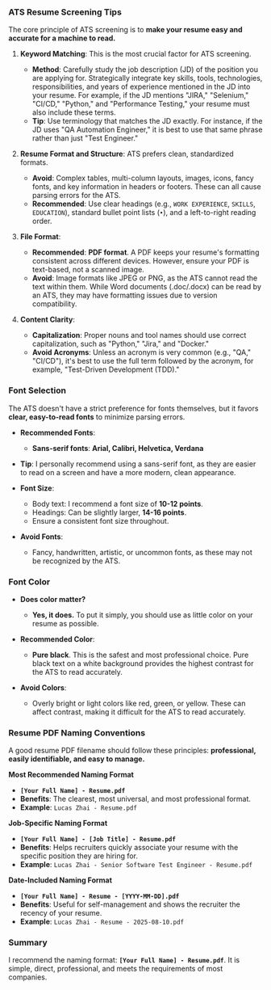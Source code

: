 ### **ATS Resume Screening Tips**

The core principle of ATS screening is to **make your resume easy and accurate for a machine to read.**

1.  **Keyword Matching**: This is the most crucial factor for ATS screening.
    * **Method**: Carefully study the job description (JD) of the position you are applying for. Strategically integrate key skills, tools, technologies, responsibilities, and years of experience mentioned in the JD into your resume. For example, if the JD mentions "JIRA," "Selenium," "CI/CD," "Python," and "Performance Testing," your resume must also include these terms.
    * **Tip**: Use terminology that matches the JD exactly. For instance, if the JD uses "QA Automation Engineer," it is best to use that same phrase rather than just "Test Engineer."

2.  **Resume Format and Structure**: ATS prefers clean, standardized formats.
    * **Avoid**: Complex tables, multi-column layouts, images, icons, fancy fonts, and key information in headers or footers. These can all cause parsing errors for the ATS.
    * **Recommended**: Use clear headings (e.g., `WORK EXPERIENCE`, `SKILLS`, `EDUCATION`), standard bullet point lists (`•`), and a left-to-right reading order.

3.  **File Format**:
    * **Recommended**: **PDF format**. A PDF keeps your resume's formatting consistent across different devices. However, ensure your PDF is text-based, not a scanned image.
    * **Avoid**: Image formats like JPEG or PNG, as the ATS cannot read the text within them. While Word documents (.doc/.docx) can be read by an ATS, they may have formatting issues due to version compatibility.

4.  **Content Clarity**:
    * **Capitalization**: Proper nouns and tool names should use correct capitalization, such as "Python," "Jira," and "Docker."
    * **Avoid Acronyms**: Unless an acronym is very common (e.g., "QA," "CI/CD"), it's best to use the full term followed by the acronym, for example, "Test-Driven Development (TDD)."

### **Font Selection**

The ATS doesn't have a strict preference for fonts themselves, but it favors **clear, easy-to-read fonts** to minimize parsing errors.

* **Recommended Fonts**:
    * **Sans-serif fonts**: **Arial, Calibri, Helvetica, Verdana**

* **Tip**: I personally recommend using a sans-serif font, as they are easier to read on a screen and have a more modern, clean appearance.

* **Font Size**:
    * Body text: I recommend a font size of **10-12 points**.
    * Headings: Can be slightly larger, **14-16 points**.
    * Ensure a consistent font size throughout.

* **Avoid Fonts**:
    * Fancy, handwritten, artistic, or uncommon fonts, as these may not be recognized by the ATS.

### **Font Color**

* **Does color matter?**
    * **Yes, it does.** To put it simply, you should use as little color on your resume as possible.

* **Recommended Color**:
    * **Pure black**. This is the safest and most professional choice. Pure black text on a white background provides the highest contrast for the ATS to read accurately.

* **Avoid Colors**:
    * Overly bright or light colors like red, green, or yellow. These can affect contrast, making it difficult for the ATS to read accurately.

### **Resume PDF Naming Conventions**

A good resume PDF filename should follow these principles: **professional, easily identifiable, and easy to manage.**

**Most Recommended Naming Format**

* **`[Your Full Name] - Resume.pdf`**
* **Benefits**: The clearest, most universal, and most professional format.
* **Example**: `Lucas Zhai - Resume.pdf`

**Job-Specific Naming Format**

* **`[Your Full Name] - [Job Title] - Resume.pdf`**
* **Benefits**: Helps recruiters quickly associate your resume with the specific position they are hiring for.
* **Example**: `Lucas Zhai - Senior Software Test Engineer - Resume.pdf`

**Date-Included Naming Format**

* **`[Your Full Name] - Resume - [YYYY-MM-DD].pdf`**
* **Benefits**: Useful for self-management and shows the recruiter the recency of your resume.
* **Example**: `Lucas Zhai - Resume - 2025-08-10.pdf`

### **Summary**

I recommend the naming format: **`[Your Full Name] - Resume.pdf`**. It is simple, direct, professional, and meets the requirements of most companies.